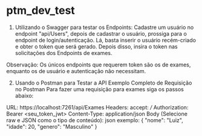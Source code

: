 # ptm_dev_test

1. Utilizando o Swagger para testar os Endpoints:
Cadastre um usuário no endpoint "api/Users", depois de cadastrar o usuário, prossiga para o endpoint de login/autenticação. 
Lá, basta inserir o usuário recém-criado e obter o token que será gerado. Depois disso, insira o token nas solicitações dos Endpoints de exames.

Observação: Os únicos endpoints que requerem token são os de exames, enquanto os de usuário e autenticação não necessitam.

2. Usando o Postman para Testar a API
Exemplo Completo de Requisição no Postman
Para fazer uma requisição para exames siga os passos abaixo:

URL: https://localhost:7261/api/Exames
Headers:
accept: */*
Authorization: Bearer <seu_token_jwt>
Content-Type: application/json
Body (Selecione raw e JSON como o tipo de conteúdo):
json
exemplo:
{
  "nome": "Luiz",
  "idade": 20,
  "genero": "Masculino"
}
